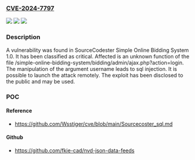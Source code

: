### [CVE-2024-7797](https://cve.mitre.org/cgi-bin/cvename.cgi?name=CVE-2024-7797)
![](https://img.shields.io/static/v1?label=Product&message=Simple%20Online%20Bidding%20System&color=blue)
![](https://img.shields.io/static/v1?label=Version&message=%3D%201.0%20&color=brighgreen)
![](https://img.shields.io/static/v1?label=Vulnerability&message=CWE-89%20SQL%20Injection&color=brighgreen)

### Description

A vulnerability was found in SourceCodester Simple Online Bidding System 1.0. It has been classified as critical. Affected is an unknown function of the file /simple-online-bidding-system/bidding/admin/ajax.php?action=login. The manipulation of the argument username leads to sql injection. It is possible to launch the attack remotely. The exploit has been disclosed to the public and may be used.

### POC

#### Reference
- https://github.com/Wsstiger/cve/blob/main/Sourcecoster_sql.md

#### Github
- https://github.com/fkie-cad/nvd-json-data-feeds

